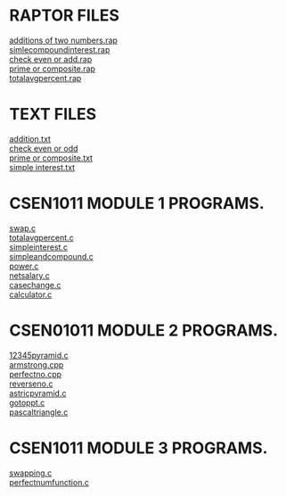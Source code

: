 # RAPTOR FILES
[additions of two numbers.rap](https://github.com/komalranikar/CSEN1011/blob/7fab6e7b3d7ad1d498b7a584b4270543da9cd860/addition%20of%20two%20numbers.rap)<br/>
[simlecompoundinterest.rap](https://github.com/komalranikar/CSEN1011/blob/58d2b2f09c042f7dbdd4add5072cde2cff4c48e6/simlecompoundinterest.rap)<br/>
[check even or add.rap](https://github.com/komalranikar/CSEN1011/blob/4d4bcd305b28ca72e3d648900a529dd13c0c81dc/check%20even%20or%20add.rap)<br/>
[prime or composite.rap](https://github.com/komalranikar/CSEN1011/blob/1351d558b6ed9581a174d087e491b6bcb2b90024/prime%20or%20composite.rap)<br/>
[totalavgpercent.rap](https://github.com/komalranikar/CSEN1011/blob/edea018391d9b1472dfbd16bd95dae65860618af/totalavgpercent.rap)<br/>

# TEXT FILES
[addition.txt](https://github.com/komalranikar/CSEN1011/blob/bd4f923456c062b2cafa2fd5d28b2afe2be05b72/additon.txt)<br/>
[check even or odd](https://github.com/komalranikar/CSEN1011/blob/687a30ca7e2ccda9ab00c27a439ce5f63a485855/check%20even%20or%20odd.txt)<br/>
[prime or composite.txt](https://github.com/komalranikar/CSEN1011/blob/9c6413b5e5d7228149201ab9e053cdfeb6d9076a/prime%20or%20composite.txt)<br/>
[simple interest.txt](https://github.com/komalranikar/CSEN1011/blob/82caf7fc934c31d342d2504f82cc080f1072a48f/simple%20interest.txt)<br/>

# CSEN1011 MODULE 1 PROGRAMS.

[swap.c](https://github.com/komalranikar/CSEN1011/blob/3af354379f278eb2d5d86464b63f38c056f57b56/swap.c)<br/>
[totalavgpercent.c](https://github.com/komalranikar/CSEN1011/blob/3af354379f278eb2d5d86464b63f38c056f57b56/totalavgpercent.c)<br/>
[simpleinterest.c](https://github.com/komalranikar/CSEN1011/blob/3af354379f278eb2d5d86464b63f38c056f57b56/simpleinterest.c)<br/>
[simpleandcompound.c](https://github.com/komalranikar/CSEN1011/blob/3af354379f278eb2d5d86464b63f38c056f57b56/simpleandcompound.c)<br/>
[power.c](https://github.com/komalranikar/CSEN1011/blob/3af354379f278eb2d5d86464b63f38c056f57b56/power.c)<br/>
[netsalary.c](https://github.com/komalranikar/CSEN1011/blob/3af354379f278eb2d5d86464b63f38c056f57b56/netsalary.c)<br/>
[casechange.c](https://github.com/komalranikar/CSEN1011/blob/3af354379f278eb2d5d86464b63f38c056f57b56/casechange.c)<br/>
[calculator.c](https://github.com/komalranikar/CSEN1011/blob/3af354379f278eb2d5d86464b63f38c056f57b56/calculator.c)<br/>


# CSEN01011 MODULE 2 PROGRAMS.
[12345pyramid.c](https://github.com/komalranikar/CSEN1011/blob/73634512bdcc8c631d0b38af00620d12e5e19026/12345pyramid.c)<br/>
[armstrong.cpp](https://github.com/komalranikar/CSEN1011/blob/b9ceed0d1a4fd07a09ece65339073a674607f1bd/armstrong.cpp)<br/>
[perfectno.cpp](https://github.com/komalranikar/CSEN1011/blob/ee89d063cadedab5f6d7b91cac59a455ceb882e1/perfectno.cpp)<br/>
[reverseno.c](https://github.com/komalranikar/CSEN1011/blob/387731f3cc58c8656db5a9e04ae8b421c3e7a989/reversenumber.c)<br/>
[astricpyramid.c](https://github.com/komalranikar/CSEN1011/blob/7368ef314e83b50ba1a38394f78423f7be5d0983/astricpyramid.c)<br/>
[gotoppt.c](https://github.com/komalranikar/CSEN1011/blob/9a25f301757c39f8b6fad121861cb3b648aa78a0/gotoppt.c)<br/>
[pascaltriangle.c](https://github.com/komalranikar/CSEN1011/blob/fb69beff4f39c36cd243994a616a1e4a68d6ddca/pascaltriangle.c)<br/>


# CSEN1011 MODULE 3 PROGRAMS.
[swapping.c](https://github.com/komalranikar/CSEN1011/blob/b6e4a28f465e027f276a74007bfa0da1eb9185fd/swapping.c)<br/>
[perfectnumfunction.c](https://github.com/komalranikar/CSEN1011/blob/681185ee6fb72cd603c01bd654d745ec4d126da5/perfectnumfunction.c)<br/>
